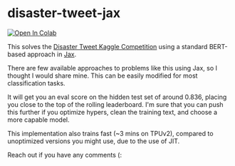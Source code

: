# disaster-tweet-jax
<a target="_blank" href="https://colab.research.google.com/github/PLippmann/disaster-tweet-jax/blob/main/solution.ipynb">
  <img src="https://colab.research.google.com/assets/colab-badge.svg" alt="Open In Colab"/>
</a>

This solves the [Disaster Tweet Kaggle Competition](https://www.kaggle.com/c/nlp-getting-started) using a standard BERT-based approach in [Jax](https://github.com/jax-ml/jax).

There are few available approaches to problems like this using Jax, so I thought I would share mine. This can be easily modified for most classification tasks.

It will get you an eval score on the hidden test set of around 0.836, placing you close to the top of the rolling leaderboard. I'm sure that you can push this further if you optimize hypers, clean the training text, and choose a more capable model.

This implementation also trains fast (~3 mins on TPUv2), compared to unoptimized versions you might use, due to the use of JIT.

Reach out if you have any comments (:

